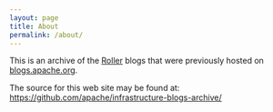 ```yaml
---
layout: page
title: About
permalink: /about/
---
```


This is an archive of the [Roller](https://roller.apache.org/) blogs that were previously hosted on 
[blogs.apache.org](https://blogs.apache.org).

The source for this web site may be found at: https://github.com/apache/infrastructure-blogs-archive/
